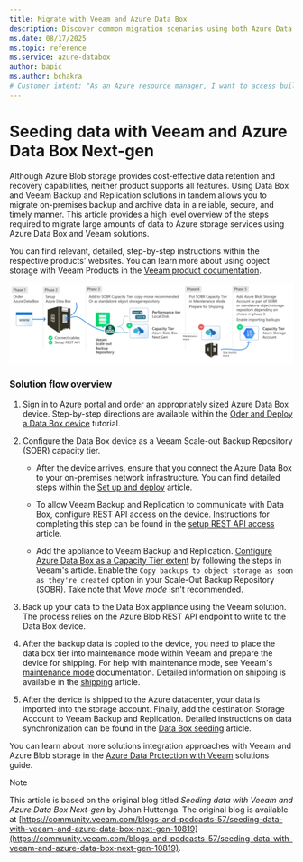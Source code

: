 ```yaml
---
title: Migrate with Veeam and Azure Data Box
description: Discover common migration scenarios using both Azure Data Box and Veeam solutions.
ms.date: 08/17/2025
ms.topic: reference
ms.service: azure-databox
author: bapic
ms.author: bchakra
# Customer intent: "As an Azure resource manager, I want to access built-in policy definitions for Azure Data Box, so that I can implement governance and compliance measures effectively across my resources."
---
```


<!--
Initial score: 65 (404/20)
Curremnt score: 100 (448/0 false-positive)
-->

# Seeding data with Veeam and Azure Data Box Next-gen

Although Azure Blob storage provides cost-effective data retention and recovery capabilities, neither product supports all features. Using Data Box and Veeam Backup and Replication solutions in tandem allows you to migrate on-premises backup and archive data in a reliable, secure, and timely manner. This article provides a high level overview of the steps required to migrate large amounts of data to Azure storage services using Azure Data Box and Veeam solutions.

You can find relevant, detailed, step-by-step instructions within the respective products' websites. You can learn more about using object storage with Veeam Products in the [Veeam product documentation](https://www.veeam.com/kb4241).

![Image of Veeam and Azure Data Box workflow.](media/migrate-veeam-and-data-box/workflow.png)

### Solution flow overview

1. Sign in to [Azure portal](https://portal.azure.com/) and order an appropriately sized Azure Data Box device. Step-by-step directions are available within the [Oder and Deploy a Data Box device](data-box-deploy-ordered.md) tutorial.

2. Configure the Data Box device as a Veeam Scale-out Backup Repository (SOBR) capacity tier.

    - After the device arrives, ensure that you connect the Azure Data Box to your on-premises network infrastructure. You can find detailed steps within the [Set up and deploy](data-box-deploy-set-up.md) article.

    - To allow Veeam Backup and Replication to communicate with Data Box, configure REST API access on the device. Instructions for completing this step can be found in the [setup REST API access](data-box-deploy-copy-data-via-rest.md) article.

    - Add the appliance to Veeam Backup and Replication. [Configure Azure Data Box as a Capacity Tier extent](https://helpcenter.veeam.com/docs/backup/hyperv/data_box_seeding.html) by following the steps in Veeam's article. Enable the `Copy backups to object storage as soon as they're created` option in your Scale-Out Backup Repository (SOBR). Take note that *Move mode* isn't recommended.

3. Back up your data to the Data Box appliance using the Veeam solution. The process relies on the Azure Blob REST API endpoint to write to the Data Box device.

4. After the backup data is copied to the device, you need to place the data box tier into maintenance mode within Veeam and prepare the device for shipping. For help with maintenance mode, see Veeam's [maintenance mode](https://helpcenter.veeam.com/docs/backup/hyperv/sobr_maintenance.html) documentation. Detailed information on shipping is available in the [shipping](https://helpcenter.veeam.com/docs/backup/hyperv/data_box_seeding.html) article.

5. After the device is shipped to the Azure datacenter, your data is imported into the storage account. Finally, add the destination Storage Account to Veeam Backup and Replication. Detailed instructions on data synchronization can be found in the [Data Box seeding](https://helpcenter.veeam.com/docs/backup/hyperv/data_box_seeding.html?ver=120) article.

You can learn about more solutions integration approaches with Veeam and Azure Blob storage in the [Azure Data Protection with Veeam](/azure/storage/solution-integration/validated-partners/backup-archive-disaster-recovery/veeam/veeam-solution-guide) solutions guide.

> [!NOTE]
> This article is based on the original blog titled *Seeding data with Veeam and Azure Data Box Next-gen* by Johan Huttenga. The original blog is available at [https://community.veeam.com/blogs-and-podcasts-57/seeding-data-with-veeam-and-azure-data-box-next-gen-10819](https://community.veeam.com/blogs-and-podcasts-57/seeding-data-with-veeam-and-azure-data-box-next-gen-10819).
